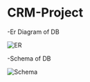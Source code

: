 # CRM-Project

-Er Diagram of DB

![ER](https://user-images.githubusercontent.com/83054615/190911130-c011399a-b57d-4423-8b44-2d3843995123.png)

-Schema of DB

![Schema](https://user-images.githubusercontent.com/83054615/190911199-0ca3e552-47c7-4c89-8dc0-d3f3d8ae3d41.png)

